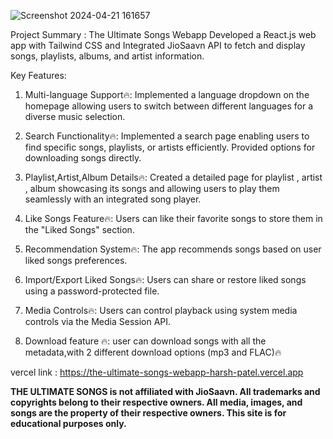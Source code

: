 
![Screenshot 2024-04-21 161657](https://github.com/patelharsh80874/THE-ULTIMATE-SONGS-WEBAPP/assets/110234600/a3ebe5a5-c50c-48ea-b4de-5531846ffeb9)


 Project Summary : The Ultimate Songs Webapp
 Developed a React.js web app with Tailwind CSS and
 Integrated JioSaavn API to fetch and display songs,
 playlists, albums, and artist information.

 
 Key Features:
 
 1. Multi-language Support🔥: 
Implemented a language dropdown on the
 homepage allowing users to switch between
 different languages for a diverse music selection.

 2. Search Functionality🔥: 
Implemented a search page enabling users to
 find specific songs, playlists, or artists efficiently.
 Provided options for downloading songs directly.

 3. Playlist,Artist,Album Details🔥: 
Created a detailed page for playlist , artist , album
 showcasing its songs and allowing users to play
 them seamlessly with an integrated song player.

 4. Like Songs Feature🔥: Users can like their favorite songs to store them in the "Liked
Songs" section.

 5. Recommendation System🔥: The app recommends songs based on user
liked songs preferences.

 6. Import/Export Liked Songs🔥: Users can share or restore liked songs using a
password-protected file.

 7. Media Controls🔥: Users can control playback using system media controls
via the Media Session API.

 8. Download feature 🔥: user can download songs with all the metadata,with 2 different 
download options (mp3 and FLAC)🔥

 vercel link :
 https://the-ultimate-songs-webapp-harsh-patel.vercel.app


**THE ULTIMATE SONGS is not affiliated with JioSaavn. All trademarks and copyrights belong to their respective owners. All media, images, and songs are the property of their respective owners. This site is for educational purposes only.**
